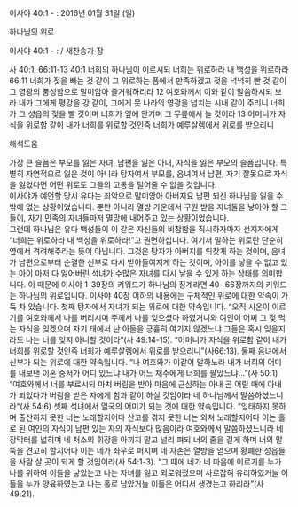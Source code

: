이사야 40:1 - : 
2016년 01월 31일 (일)

하나님의 위로 



이사야 40:1 - : / 새찬송가  장


사 40:1, 66:11-13
40:1 너희의 하나님이 이르시되 너희는 위로하라 내 백성을 위로하라 66:11 너희가 젖을 빠는 것 같이 그 위로하는 품에서 만족하겠고 젖을 넉넉히 빤 것 같이 그 영광의 풍성함으로 말미암아 즐거워하리라 12 여호와께서 이와 같이 말씀하시되 보라 내가 그에게 평강을 강 같이, 그에게 뭇 나라의 영광을 넘치는 시내 같이 주리니 너희가 그 성읍의 젖을 빨 것이며 너희가 옆에 안기며 그 무릎에서 놀 것이라 13 어머니가 자식을 위로함 같이 내가 너희를 위로할 것인즉 너희가 예루살렘에서 위로를 받으리니

해석도움





가장 큰 슬픔은 부모를 잃은 자녀, 남편을 잃은 아내, 자식을 잃은 부모의 슬픔입니다. 특별히 자연적으로 잃은 것이 아니라 탕자여서 부모를, 음녀여서 남편, 자기 잘못으로 자식을 잃었다면 어떤 위로도 그들의 고통을 덜어줄 수 없을 것입니다.   
이사야가 예언할 당시 유다는 죄악으로 말미암아 아버지요 남편 되신 하나님을 잃을 수밖에 없는 상황이었습니다. 뿐만 아니라 열방 가운데서 구원 받을 자녀들을 낳아야 할 그들이, 자기 민족의 자녀들마저 멸망에 내어주고 있는 상황이었습니다.  
그런데 하나님은 유다 백성들이 이 같은 자신들의 비참함을 직시하자마자 선지자에게 “너희는 위로하라 내 백성을 위로하라!”고 권면하십니다. 여기서 말하는 위로란 단순히 옆에서 격려해주라는 뜻이 아닙니다. 그것은 탕자가 아버지를 되찾게 하는 것이며, 음녀가 남편으로부터 순결한 신부로 다시 받아들여지게 하는 것이며, 아이를 낳을 수 없고 있는 아이 마저 다 잃어버린 석녀가 수많은 자녀를 다시 낳을 수 있게 하는 상태를 의미합니다. 
이 때문에 이사야 1-39장의 키워드가 하나님의 징계라면 40- 66장까지의 키워드는 하나님의 위로입니다. 이사야 40장 이하의 내용에는 구체적인 위로에 대한 약속이 가득 차 있습니다. 
첫째 탕자에서 자녀가 되는 위로에 대한 약속입니다. 
“오직 시온이 이르기를 여호와께서 나를 버리시며 주께서 나를 잊으셨다 하였거니와 여인이 어찌 그 젖 먹는 자식을 잊겠으며 자기 태에서 난 아들을 긍휼히 여기지 않겠느냐 그들은 혹시 잊을지라도 나는 너를 잊지 아니할 것이라”(사 49:14-15).
“어머니가 자식을 위로함 같이 내가 너희를 위로할 것인즉 너희가 예루살렘에서 위로를 받으리니”(사66:13).
둘째 음녀에서 신부가 되는 위로에 대한 약속입니다. 
“나 여호와가 이같이 말하노라 내가 너희의 어미를 내보낸 이혼 증서가 어디 있느냐 내가 어느 채주에게 너희를 팔았느냐...”(사 50:1)
“여호와께서 너를 부르시되 마치 버림을 받아 마음에 근심하는 아내 곧 어릴 때에 아내가 되었다가 버림을 받은 자에게 함과 같이 하실 것임이라 네 하나님께서 말씀하셨느니라“(사 54:6)
셋째 석녀에서 열국의 어미가 되는 것에 대한 약속입니다. 
“잉태하지 못하며 출산하지 못한 너는 노래할지어다 산고를 겪지 못한 너는 외쳐 노래할지어다 이는 홀로 된 여인의 자식이 남편 있는 자의 자식보다 많음이라 여호와께서 말씀하셨느니라 네 장막터를 넓히며 네 처소의 휘장을 아끼지 말고 널리 펴되 너의 줄을 길게 하며 너의 말뚝을 견고히 할지어다 이는 네가 좌우로 퍼지며 네 자손은 열방을 얻으며 황폐한 성읍들을 사람 살 곳이 되게 할 것임이라(사 54:1-3).
“그 때에 네가 네 마음에 이르기를 누가 나를 위하여 이들을 낳았는고 나는 자녀를 잃고 외로워졌으며 사로잡혀 유리하였거늘 이들을 누가 양육하였는고 나는 홀로 남았거늘 이들은 어디서 생겼는고 하리라”(사 49:21).
